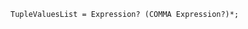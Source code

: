 <!-- This file is generated automatically by infrastructure scripts. Please don't edit by hand. -->

```{ .ebnf .slang-ebnf #TupleValuesList }
TupleValuesList = Expression? (COMMA Expression?)*;
```
